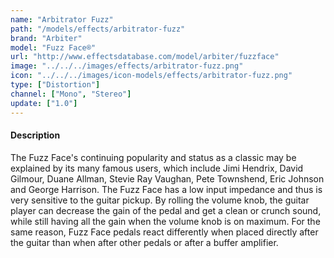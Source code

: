 ```yaml
---
name: "Arbitrator Fuzz"
path: "/models/effects/arbitrator-fuzz"
brand: "Arbiter"
model: "Fuzz Face®"
url: "http://www.effectsdatabase.com/model/arbiter/fuzzface"
image: "../../../images/effects/arbitrator-fuzz.png"
icon: "../../../images/icon-models/effects/arbitrator-fuzz.png"
type: ["Distortion"]
channel: ["Mono", "Stereo"]
update: ["1.0"]
---
```


#### Description

The Fuzz Face's continuing popularity and status as a classic may be explained by its many famous users, which include Jimi Hendrix, David Gilmour, Duane Allman, Stevie Ray Vaughan, Pete Townshend, Eric Johnson and George Harrison. The Fuzz Face has a low input impedance and thus is very sensitive to the guitar pickup. By rolling the volume knob, the guitar player can decrease the gain of the pedal and get a clean or crunch sound, while still having all the gain when the volume knob is on maximum. For the same reason, Fuzz Face pedals react differently when placed directly after the guitar than when after other pedals or after a buffer amplifier.
